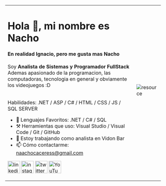 <table border=0>
    <tr>
      <td>
        <h1>Hola 👋, mi nombre es Nacho  </h1>
        <h4> En realidad Ignacio, pero me gusta mas Nacho </h4> 
        Soy <strong> Analista de Sistemas y Programador FullStack </strong> <br>
        Ademas apasionado de la programacion, las computadoras, tecnologia en general y obviamente los videojuegos :D <br><br>
        

Habilidades: .NET / ASP / C# / HTML / CSS / JS / SQL SERVER

- 📄 Lenguajes Favoritos: .NET / C# / SQL</h3>
- ⚒  Herramientas que uso: Visual Studio / Visual Code / Git / GitHub</h3>
- 🔭 Estoy trabajando como analista en Vidon Bar 
- 📫 Cómo contactarme: naachocaceress@gmail.com 


[<img src='https://cdn.jsdelivr.net/npm/simple-icons@3.0.1/icons/linkedin.svg' alt='linkedin' height='40'>](https://www.linkedin.com/in/nacho-caceres/)  [<img src='https://cdn.jsdelivr.net/npm/simple-icons@3.0.1/icons/instagram.svg' alt='instagram' height='40'>](https://www.instagram.com/naachocaceres/)  [<img src='https://cdn.jsdelivr.net/npm/simple-icons@3.0.1/icons/twitter.svg' alt='twitter' height='40'>](https://twitter.com/nachocaceress)  [<img src='https://cdn.jsdelivr.net/npm/simple-icons@3.0.1/icons/youtube.svg' alt='YouTube' height='40'>](https://www.youtube.com/channel/UCaeffXQ6WbdQ2PjcOurdhKw)  </td>
      <td>![resource](https://user-images.githubusercontent.com/55108524/115559047-b40e7e00-a289-11eb-9f70-c4c465678cf0.gif)
</td>
    </tr>
</table>
